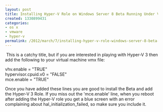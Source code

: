 ```yaml
---
layout: post
title: Installing Hyper-V Role on Windows Server 8 Beta Running Under VMware Fusion
created: 1330899431
categories:
- os x
- vmware
- hyper-v
permalink: /2012/march/7/installing-hyper-v-role-windows-server-8-beta-running-under-vmware-fusion
---
```

<p>&nbsp;This is a catchy title, but if you are interested in playing with Hyper-V 3 then add the following to your virtual machine vmx file:</p>
<p class="p1">vhv.enable = &quot;TRUE&quot;<br />
hypervisor.cpuid.v0 = &quot;FALSE&quot;<br />
mce.enable = &quot;TRUE&quot;</p>
<p>Once you have added these lines you are good to install the Beta and add the Hyper-V 3 Role. If you miss out the 'mce.enable' line, when you reboot after adding the Hyper-V role you get a blue screen with an error complaining about&nbsp;hal_initialization_failed, so make sure you include it.</p>
